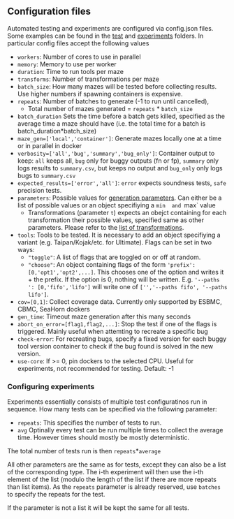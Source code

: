 ## Configuration files
Automated testing and experiments are configured via config.json files. Some examples can be found in the [test](test) and [experiments](experiments) folders.
In particular config files accept the following values
- `workers`: Number of cores to use in parallel
- `memory`: Memory to use per worker
- `duration`: Time to run tools per maze
- `transforms`: Number of transformations per maze
- `batch_size`: How many mazes will be tested before collecting results. Use higher numbers if spawning containers is expensive. 
- `repeats`: Number of batches to generate (-1 to run until cancelled), 
   - Total number of mazes generated = `repeats` * `batch_size`
- `batch_duration` Sets the time before a batch gets killed, specified as the average time a maze should have (i.e. the total time for a batch is batch_duration*batch_size) 
- `maze_gen=['local','container']`: Generate mazes locally one at a time or in parallel in docker
-  `verbosity=['all','bug','summary','bug_only']`: Container output to keep: `all` keeps all, `bug` only for buggy outputs (fn or fp), `summary` only logs results to `summary.csv`, but keeps no output and `bug_only` only logs bugs to `summary.csv`
-  `expected_results=['error','all']`: `error` expects soundness tests, `safe` precision tests.
-  `parameters`: Possible values for [generation parameters](parameters.md). Can either be a list of possible values or an object specifiying a `min  and `max` value
    - Transformations (parameter `t`) expects an obejct containing for each transformation their possible values, specified same as other parameters. Please refer to the [list of transformations](params.md#transformations).
- `tools`: Tools to be tested. It is necessary to add an object specifiying a variant (e.g. Taipan/Kojak/etc. for Ultimate). Flags can be set in two ways:
    -  `"toggle"`: A list of flags that are toggled on or off at random.
    -  `"choose"`: An object containing flags of the form `'prefix': [0,'opt1','opt2',...]`. This chooses one of the option and writes it + the prefix. If the option is 0, nothing will be written. E.g. `'--paths ': [0,'fifo','lifo']` will write one of `['','--paths fifo', '--paths lifo']`.
 -  `cov=[0,1]`: Collect coverage data. Currently only supported by ESBMC, CBMC, SeaHorn dockers
 -  `gen_time`: Timeout maze generation after this many seconds
 -  `abort_on_error=[flag1,flag2,...]`: Stop the test if one of the flags is triggered. Mainly useful when attemting to recreate a specific bug
 -  `check-error`: For recreating bugs, specify a fixed version for each buggy tool version container to check if the bug found is solved in the new version.
 -  `use-core`: If >= 0, pin dockers to the selected CPU. Useful for experiments, not recommended for testing. Default: -1  
### Configuring experiments
Experiments essentially consists of multiple test configuratinos run in sequence. How many tests can be specified via the following parameter: 
- `repeats`: This specifies the number of tests to run.
- `avg` Optinally every test can be run multiple times to collect the average time. However times should mostly be mostly deterministic.

The total number of tests run is then `repeats`*`average`

All other parameters are the same as for tests, except they can also be a list of the corresponding type.
The i-th experiment will then use the i-th element of the list (modulo the length of the list if there are more repeats than list items). 
As the `repeats` parameter is already reserved, use `batches` to specify the repeats for the test.

If the parameter is not a list it will be kept the same for all tests.

